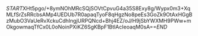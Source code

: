 $START$XHt5pgo/+8ymNOhMRcSQjSOVtCpvuG4a35S8Exy8g/Wypx0m3+XqMLfSrZsRRcbsAMp4UEDUb7R0apaqTyoF8qHgzNo8peEs3GoZk9OtAxHGgBzMubO3VaUeRvXckuCdhIngjURPQNcd+Bhj4EZ/oJ/H9jSbYWXMH9PWw+mOkgowmaqTfCx0L0oNoinPXiKZ6SgKBpF1BtIAcIeoaqM0sA==$END$